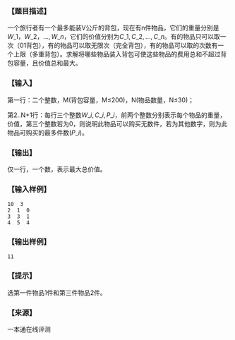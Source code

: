 ### 【题目描述】

一个旅行者有一个最多能装V公斤的背包，现在有n件物品，它们的重量分别是$W\_1，W\_2，...,W\_n$，它们的价值分别为$C\_1,C\_2,...,C\_n$。有的物品只可以取一次（01背包），有的物品可以取无限次（完全背包），有的物品可以取的次数有一个上限（多重背包）。求解将哪些物品装入背包可使这些物品的费用总和不超过背包容量，且价值总和最大。

### 【输入】

第一行：二个整数，M(背包容量，M≤200)，N(物品数量，N≤30)；

第2..N+1行：每行三个整数$W\_i,C\_i,P\_i$，前两个整数分别表示每个物品的重量，价值，第三个整数若为0，则说明此物品可以购买无数件，若为其他数字，则为此物品可购买的最多件数($P\_i$)。

### 【输出】

仅一行，一个数，表示最大总价值。

### 【输入样例】

```
10  3
2  1  0
3  3  1
4  5  4
```

### 【输出样例】

```
11
```

### 【提示】

选第一件物品1件和第三件物品2件。


 ### 【来源】

 一本通在线评测 